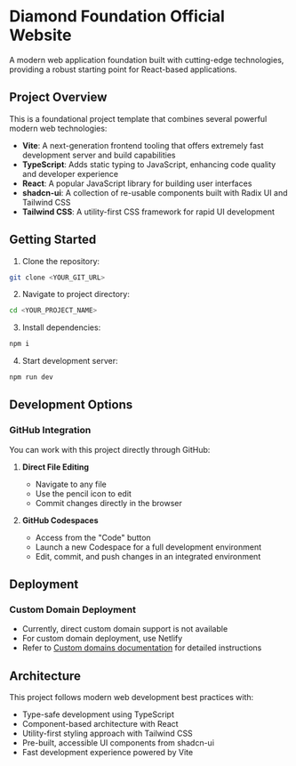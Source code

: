 # Diamond Foundation Official Website

A modern web application foundation built with cutting-edge technologies, providing a robust starting point for React-based applications.

## Project Overview

This is a foundational project template that combines several powerful modern web technologies:

- **Vite**: A next-generation frontend tooling that offers extremely fast development server and build capabilities
- **TypeScript**: Adds static typing to JavaScript, enhancing code quality and developer experience
- **React**: A popular JavaScript library for building user interfaces
- **shadcn-ui**: A collection of re-usable components built with Radix UI and Tailwind CSS
- **Tailwind CSS**: A utility-first CSS framework for rapid UI development

## Getting Started

1. Clone the repository:
```sh
git clone <YOUR_GIT_URL>
```

2. Navigate to project directory:
```sh
cd <YOUR_PROJECT_NAME>
```

3. Install dependencies:
```sh
npm i
```

4. Start development server:
```sh
npm run dev
```

## Development Options

### GitHub Integration
You can work with this project directly through GitHub:

1. **Direct File Editing**
   - Navigate to any file
   - Use the pencil icon to edit
   - Commit changes directly in the browser

2. **GitHub Codespaces**
   - Access from the "Code" button
   - Launch a new Codespace for a full development environment
   - Edit, commit, and push changes in an integrated environment

## Deployment


### Custom Domain Deployment
- Currently, direct custom domain support is not available
- For custom domain deployment, use Netlify
- Refer to [Custom domains documentation](https://docs.lovable.dev/tips-tricks/custom-domain/) for detailed instructions

## Architecture

This project follows modern web development best practices with:
- Type-safe development using TypeScript
- Component-based architecture with React
- Utility-first styling approach with Tailwind CSS
- Pre-built, accessible UI components from shadcn-ui
- Fast development experience powered by Vite
